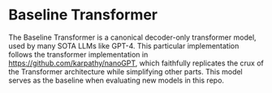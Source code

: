 # Baseline Transformer

The Baseline Transformer is a canonical decoder-only transformer model, used by many SOTA LLMs like GPT-4. This particular implementation follows the transformer implementation in https://github.com/karpathy/nanoGPT, which faithfully replicates the crux of the Transformer architecture while simplifying other parts. This model serves as the baseline when evaluating new models in this repo.
